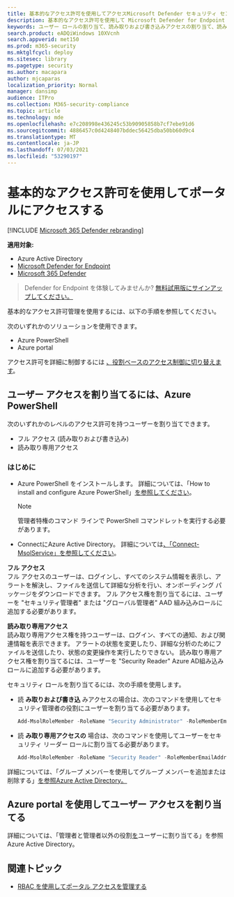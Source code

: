 ```yaml
---
title: 基本的なアクセス許可を使用してアクセスMicrosoft Defender セキュリティ センター
description: 基本的なアクセス許可を使用して Microsoft Defender for Endpoint ポータルにアクセスする方法について説明します。
keywords: ユーザー ロールの割り当て、読み取りおよび書き込みアクセスの割り当て、読み取り専用アクセスの割り当て、ユーザー、ユーザー の役割、役割
search.product: eADQiWindows 10XVcnh
search.appverid: met150
ms.prod: m365-security
ms.mktglfcycl: deploy
ms.sitesec: library
ms.pagetype: security
ms.author: macapara
author: mjcaparas
localization_priority: Normal
manager: dansimp
audience: ITPro
ms.collection: M365-security-compliance
ms.topic: article
ms.technology: mde
ms.openlocfilehash: e7c208998e436245c53b90905858b7cf7ebe91d6
ms.sourcegitcommit: 4886457c0d4248407bddec56425dba50bb60d9c4
ms.translationtype: MT
ms.contentlocale: ja-JP
ms.lasthandoff: 07/03/2021
ms.locfileid: "53290197"
---
```

# <a name="use-basic-permissions-to-access-the-portal"></a>基本的なアクセス許可を使用してポータルにアクセスする

[!INCLUDE [Microsoft 365 Defender rebranding](../../includes/microsoft-defender.md)]

**適用対象:**
- Azure Active Directory
- [Microsoft Defender for Endpoint](https://go.microsoft.com/fwlink/p/?linkid=2154037)
- [Microsoft 365 Defender](https://go.microsoft.com/fwlink/?linkid=2118804)

> Defender for Endpoint を体験してみませんか? [無料試用版にサインアップしてください。](https://www.microsoft.com/microsoft-365/windows/microsoft-defender-atp?ocid=docs-wdatp-basicaccess-abovefoldlink)

基本的なアクセス許可管理を使用するには、以下の手順を参照してください。

次のいずれかのソリューションを使用できます。
- Azure PowerShell
- Azure portal

アクセス許可を詳細に制御するには [、役割ベースのアクセス制御に切り替えます](rbac.md)。

## <a name="assign-user-access-using-azure-powershell"></a>ユーザー アクセスを割り当てるには、Azure PowerShell
次のいずれかのレベルのアクセス許可を持つユーザーを割り当てできます。
- フル アクセス (読み取りおよび書き込み)
- 読み取り専用アクセス

### <a name="before-you-begin"></a>はじめに

- Azure PowerShell をインストールします。 詳細については、「How to install and configure Azure PowerShell」[を参照してください](https://azure.microsoft.com/documentation/articles/powershell-install-configure/)。<br>

    > [!NOTE]
    > 管理者特権のコマンド ラインで PowerShell コマンドレットを実行する必要があります。

- ConnectにAzure Active Directory。 詳細については[、「Connect-MsolService」を参照してください](/powershell/module/msonline/connect-msolservice)。

**フル アクセス** <br>
フル アクセスのユーザーは、ログインし、すべてのシステム情報を表示し、アラートを解決し、ファイルを送信して詳細な分析を行い、オンボーディング パッケージをダウンロードできます。
フル アクセス権を割り当てるには、ユーザーを "セキュリティ管理者" または "グローバル管理者" AAD 組み込みロールに追加する必要があります。

**読み取り専用アクセス** <br>
読み取り専用アクセス権を持つユーザーは、ログイン、すべての通知、および関連情報を表示できます。
アラートの状態を変更したり、詳細な分析のためにファイルを送信したり、状態の変更操作を実行したりできない。
読み取り専用アクセス権を割り当てるには、ユーザーを "Security Reader" Azure AD組み込みロールに追加する必要があります。

セキュリティ ロールを割り当てるには、次の手順を使用します。

- 読 **み取りおよび書き込** みアクセスの場合は、次のコマンドを使用してセキュリティ管理者の役割にユーザーを割り当てる必要があります。

  ```PowerShell
  Add-MsolRoleMember -RoleName "Security Administrator" -RoleMemberEmailAddress "secadmin@Contoso.onmicrosoft.com"
  ```
  
- 読 **み取り専用アクセスの** 場合は、次のコマンドを使用してユーザーをセキュリティ リーダー ロールに割り当てる必要があります。

  ```PowerShell
  Add-MsolRoleMember -RoleName "Security Reader" -RoleMemberEmailAddress "reader@Contoso.onmicrosoft.com"
  ```

詳細については、「グループ メンバーを使用してグループ メンバーを追加または削除する」[を参照Azure Active Directory。](/azure/active-directory/fundamentals/active-directory-groups-members-azure-portal)

## <a name="assign-user-access-using-the-azure-portal"></a>Azure portal を使用してユーザー アクセスを割り当てる

詳細については、「管理者と管理者以外の役割[を](/azure/active-directory/fundamentals/active-directory-users-assign-role-azure-portal)ユーザーに割り当てる」を参照Azure Active Directory。

## <a name="related-topic"></a>関連トピック

- [RBAC を使用してポータル アクセスを管理する](rbac.md)
